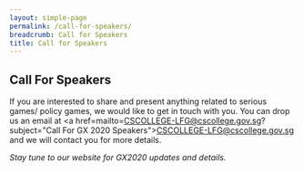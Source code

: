 ```yaml
---
layout: simple-page
permalink: /call-for-speakers/
breadcrumb: Call for Speakers
title: Call for Speakers
---
```



## Call For Speakers

If you are interested to share and present anything related to serious games/ policy games, we would like to get in touch with you. You can drop us an email at <a href=mailto=CSCOLLEGE-LFG@cscollege.gov.sg?subject="Call For GX 2020 Speakers">CSCOLLEGE-LFG@cscollege.gov.sg</a> and we will contact you for more details.

*Stay tune to our website for GX2020 updates and details.*
